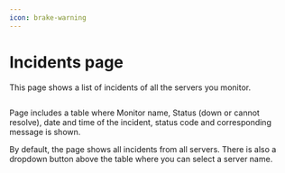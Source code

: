 ```yaml
---
icon: brake-warning
---
```


# Incidents page

This page shows a list of incidents of all the servers you monitor.&#x20;

<figure><img src=".gitbook/assets/Screenshot 2024-10-03 at 11.54.31 PM.png" alt=""><figcaption></figcaption></figure>

Page includes a table where Monitor name, Status (down or cannot resolve), date and time of the incident, status code and corresponding message is shown.

By default, the page shows all incidents from all servers. There is also a dropdown button above the table where you can select a server name.
